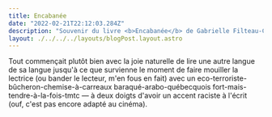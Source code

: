 ```yaml
---
title: Encabanée
date: "2022-02-21T22:12:03.284Z"
description: "Souvenir du livre <b>Encabanée</b> de Gabrielle Filteau-Chiba"
layout: ./../../../layouts/blogPost.layout.astro
---
```


Tout commençait plutôt bien avec la joie naturelle de lire une autre langue de sa langue jusqu'à ce que survienne le moment de faire mouiller la lectrice (ou bander le lecteur, m'en fous en fait) avec un eco-terroriste-bûcheron-chemise-à-carreaux baraqué-arabo-québecquois fort-mais-tendre-à-la-fois-tmtc — à deux doigts d'avoir un accent raciste à l'écrit (ouf, c'est pas encore adapté au cinéma).
